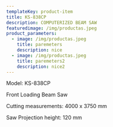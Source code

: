 ```yaml
---
templateKey: product-item
title: KS-838CP
description: COMPUTERIZED BEAM SAW
featuredimage: /img/productas.jpeg
product_parameters:
  - image: /img/productas.jpeg
    title: paremeters
    description: nice
  - image: /img/productas.jpeg
    title: paremeters2
    description: nice2
---
```


Model: KS-838CP

Front Loading Beam Saw

Cutting measurements: 4000 x 3750 mm

Saw Projection height: 120 mm
